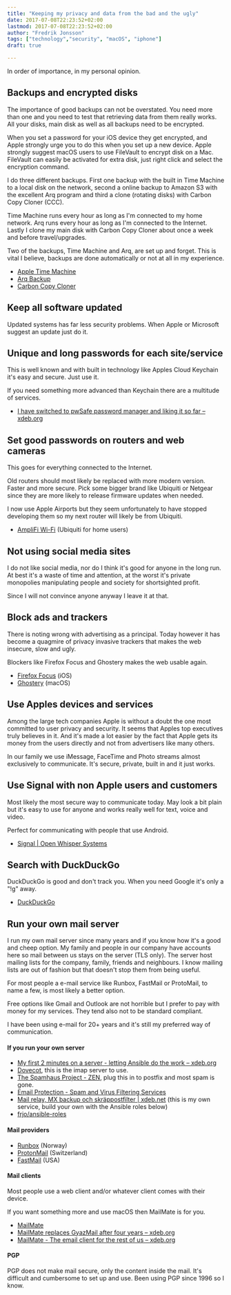 ```yaml
---
title: "Keeping my privacy and data from the bad and the ugly"
date: 2017-07-08T22:23:52+02:00
lastmod: 2017-07-08T22:23:52+02:00
author: "Fredrik Jonsson"
tags: ["technology","security", "macOS", "iphone"]
draft: true

---
```


In order of importance, in my personal opinion.

## Backups and encrypted disks

The importance of good backups can not be overstated. You need more than one and you need to test that retrieving data from them really works. All your disks, main disk as well as all backups need to be encrypted.

When you set a password for your iOS device they get encrypted, and Apple strongly urge you to do this when you set up a new device. Apple strongly suggest macOS users to use FileVault to encrypt disk on a Mac. FileVault can easily be activated for extra disk, just right click and select the encryption command.

I do three different backups. First one backup with the built in Time Machine to a local disk on the network, second a online backup to Amazon S3 with the excellent Arq program and third a clone (rotating disks) with Carbon Copy Cloner (CCC).

Time Machine runs every hour as long as I'm connected to my home network. Arq runs every hour as long as I'm connected to the Internet. Lastly I clone my main disk with Carbon Copy Cloner about once a week and before travel/upgrades.

Two of the backups, Time Machine and Arq, are set up and forget. This is vital I believe, backups are done automatically or not at all in my experience.

* [Apple Time Machine](https://support.apple.com/en-us/HT201250)
* [Arq Backup](https://www.arqbackup.com/)
* [Carbon Copy Cloner](https://bombich.com/)

## Keep all software updated

Updated systems has far less security problems. When Apple or Microsoft suggest an update just do it.

## Unique and long passwords for each site/service

This is well known and with built in technology like Apples Cloud Keychain it's easy and secure. Just use it.

If you need something more advanced than Keychain there are a multitude of services.

* [I have switched to pwSafe password manager and liking it so far – xdeb.org](/post/2016/01/20/i-have-switched-to-pwsafe-password-manager-and-liking-it-so-far/)

## Set good passwords on routers and web cameras

This goes for everything connected to the Internet.

Old routers should most likely be replaced with more modern version. Faster and more secure. Pick some bigger brand like Ubiquiti or Netgear since they are more likely to release firmware updates when needed.

I now use Apple Airports but they seem unfortunately to have stopped developing them so my next router will likely be from Ubiquiti.

* [AmpliFi Wi-Fi](https://www.amplifi.com/) (Ubiquiti for home users)

## Not using social media sites

I do not like social media, nor do I think it's good for anyone in the long run. At best it's a waste of time and attention, at the worst it's private monopolies manipulating people and society for shortsighted profit.

Since I will not convince anyone anyway I leave it at that.

## Block ads and trackers

There is noting wrong with advertising as a principal. Today however it has become a quagmire of privacy invasive trackers that makes the web insecure, slow and ugly.

Blockers like Firefox Focus and Ghostery makes the web usable again.

* [Firefox Focus](https://support.mozilla.org/en-US/kb/focus) (iOS)
* [Ghostery](https://www.ghostery.com/) (macOS)

## Use Apples devices and services

Among the large tech companies Apple is without a doubt the one most committed to user privacy and security. It seems that Apples top executives truly believes in it. And it's made a lot easier by the fact that Apple gets its money from the users directly and not from advertisers like many others.

In our family we use iMessage, FaceTime and Photo streams almost exclusively to communicate. It's secure, private, built in and it just works.

## Use Signal with non Apple users and customers

Most likely the most secure way to communicate today. May look a bit plain but it's easy to use for anyone and works really well for text, voice and video.

Perfect for communicating with people that use Android.

* [Signal | Open Whisper Systems](https://whispersystems.org/)

## Search with DuckDuckGo

DuckDuckGo is good and don't track you. When you need Google it's only a "!g" away.

* [DuckDuckGo](https://duckduckgo.com/)

## Run your own mail server

I run my own mail server since many years and if you know how it's a good and cheep option. My family and people in our company have accounts here so mail between us stays on the server (TLS only). The server host mailing lists for the company, family, friends and neighbours. I know mailing lists are out of fashion but that doesn't stop them from being useful.

For most people a e-mail service like Runbox, FastMail or ProtoMail, to name a few, is most likely a better option.

Free options like Gmail and Outlook are not horrible but I prefer to pay with money for my services. They tend also not to be standard compliant.

I have been using e-mail for 20+ years and it's still my preferred way of communication.

#### If you run your own server

* [My first 2 minutes on a server - letting Ansible do the work – xdeb.org](/post/2016/06/23/my-first-2-minutes-on-a-server---letting-ansible-do-the-work/)
* [Dovecot](https://dovecot.org/), this is the imap server to use.
* [The Spamhaus Project - ZEN](https://www.spamhaus.org/zen/), plug this in to postfix and most spam is gone.
* [Email Protection - Spam and Virus Filtering Services](https://www.mailroute.net/)
* [Mail relay, MX backup och skräppostfilter | xdeb.net](https://xdeb.net/mailrelay) (this is my own service, build your own with the Ansible roles below)
* [frjo/ansible-roles](https://github.com/frjo/ansible-roles)

#### Mail providers

* [Runbox](https://runbox.com/) (Norway)
* [ProtonMail](https://protonmail.com/) (Switzerland)
* [FastMail](https://www.fastmail.com/) (USA)

#### Mail clients

Most people use a web client and/or whatever client comes with their device.

If you want something more and use macOS then MailMate is for you.

* [MailMate](https://freron.com/)
* [MailMate replaces GyazMail after four years – xdeb.org](/post/2014/05/16/mailmate-replaces-gyazmail-after-four-years/)
* [MailMate - The email client for the rest of us – xdeb.org](/post/2015/01/30/mailmate---the-email-client-for-the-rest-of-us/)

#### PGP

PGP does not make mail secure, only the content inside the mail. It's difficult and cumbersome to set up and use. Been using PGP since 1996 so I know.
